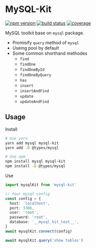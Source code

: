 # MySQL-Kit

[![npm version][npm-image]][npm-url]
[![build status][travis-image]][travis-url]
[![coverage][codecov-image]][codecov-url]

MySQL toolkit base on `mysql` package.

- Promisify `query` method of `mysql`
- Useing pool by default
- Some common shorthand methodes
  - `find`
  - `findOne`
  - `findOneById`
  - `findOneByQuery`
  - `has`
  - `insert`
  - `insertAndFind`
  - `update`
  - `updateAndFind`

## Usage

Install

```sh
# Use yarn
yarn add mysql mysql-kit
yarn add -D @types/mysql

# Use npm
npm install mysql mysql-kit
npm install -D @types/mysql
```

Use

```typescript
import mysqlKit from 'mysql-kit'

// Your mysql config
const config = {
  host: 'localhost',
  port: 3306,
  user: 'root',
  password: 'root',
  database: '__mysql_kit_test__',
}
await mysqlKit.connect(config)

await mysqlKit.query('show tables')
```

[npm-image]: https://img.shields.io/npm/v/mysql-kit?style=flat-square
[npm-url]: https://www.npmjs.com/package/mysql-kit
[travis-image]: https://img.shields.io/travis/com/4074/mysql-kit?style=flat-square
[travis-url]: https://travis-ci.com/4074/mysql-kit
[codecov-image]: https://img.shields.io/codecov/c/github/4074/mysql-kit.svg?style=flat-square
[codecov-url]: https://app.codecov.io/gh/4074/mysql-kit?branch=main
